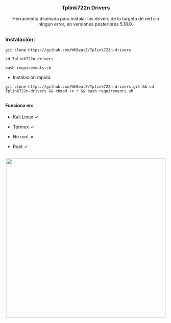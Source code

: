 <h3><p align="center">Tplink722n Drivers</p></h3>
<p align="center">Herramienta diseñada para instalar los drivers de la targeta de red sin ningun error, en versiones posteriores 5.18.0.</p>

##

<h3>Instalación:</h3>

```
git clone https://github.com/WhBeatZ/Tplink722n-drivers
```

```
cd Tplink722n-drivers
```

```
bash requirements.sh
```

- Instalación rápida:

```
git clone https://github.com/WhBeatZ/Tplink722n-drivers.git && cd Tplink722n-drivers && chmod +x * && bash requirements.sh
```

##

<h4>Funciona en:</h4>

- Kali Linux ✓

- Termux ✓

- No root ✗

- Root ✓

##

<p align="center">
  <img src="https://github.com/WhBeatZ/Tplink722n-drivers/blob/main/files/image1.png" height="500px">
 </p>
